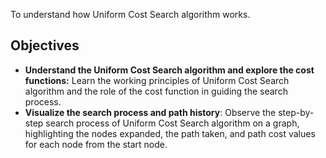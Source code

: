 To understand how Uniform Cost Search algorithm works.

## Objectives
- **Understand the Uniform Cost Search algorithm and explore the cost functions:** Learn the working principles of Uniform Cost Search algorithm and the role of the cost function in guiding the search process.
- **Visualize the search process and path history**: Observe the step-by-step search process of Uniform Cost Search algorithm on a graph, highlighting the nodes expanded, the path taken, and path cost values for each node from the start node. 